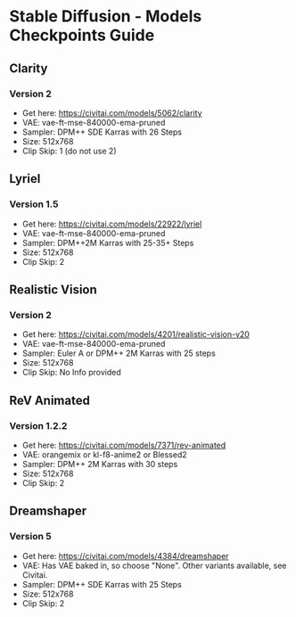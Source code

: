 # Stable Diffusion - Models Checkpoints Guide

## Clarity
### Version 2
- Get here: https://civitai.com/models/5062/clarity
- VAE: vae-ft-mse-840000-ema-pruned
- Sampler: DPM++ SDE Karras with 26 Steps
- Size: 512x768
- Clip Skip: 1 (do not use 2)

## Lyriel
### Version 1.5
- Get here: https://civitai.com/models/22922/lyriel
- VAE: vae-ft-mse-840000-ema-pruned
- Sampler: DPM++2M Karras with 25-35+ Steps
- Size: 512x768
- Clip Skip: 2

## Realistic Vision
### Version 2
- Get here: https://civitai.com/models/4201/realistic-vision-v20
- VAE: vae-ft-mse-840000-ema-pruned
- Sampler: Euler A or DPM++ 2M Karras with 25 steps
- Size: 512x768
- Clip Skip: No Info provided

## ReV Animated 
### Version 1.2.2
- Get here: https://civitai.com/models/7371/rev-animated
- VAE: orangemix or kl-f8-anime2 or Blessed2
- Sampler: DPM++ 2M Karras with 30 steps
- Size: 512x768
- Clip Skip: 2

## Dreamshaper
### Version 5
- Get here: https://civitai.com/models/4384/dreamshaper
- VAE: Has VAE baked in, so choose "None". Other variants available, see Civitai.
- Sampler: DPM++ SDE Karras with 25 Steps
- Size: 512x768
- Clip Skip: 2
